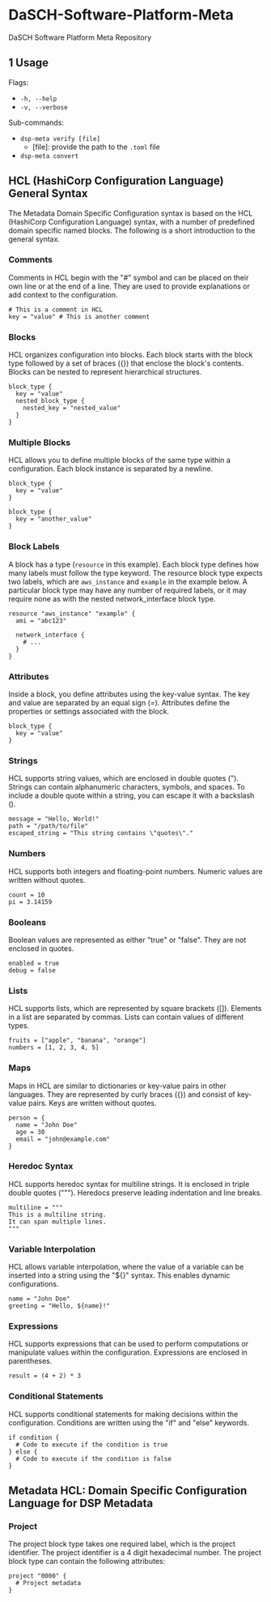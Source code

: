 # DaSCH-Software-Platform-Meta
DaSCH Software Platform Meta Repository

## 1 Usage

Flags:
- `-h, --help`
- `-v, --verbose`

Sub-commands:
- `dsp-meta verify [file]`
  - [file]: provide the path to the `.toml` file
- `dsp-meta convert`





## HCL (HashiCorp Configuration Language) General Syntax
The Metadata Domain Specific Configuration syntax is based on the HCL (HashiCorp Configuration Language) syntax,
with a number of predefined domain specific named blocks. The following is a short introduction to the general syntax.


### Comments
Comments in HCL begin with the "#" symbol and can be placed on their own line or at the end of a line. They are used to
provide explanations or add context to the configuration.
    
```hcl
# This is a comment in HCL
key = "value" # This is another comment
```

### Blocks
HCL organizes configuration into blocks. Each block starts with the block type followed by a set of braces ({}) that
enclose the block's contents. Blocks can be nested to represent hierarchical structures.

```hcl
block_type {
  key = "value"
  nested_block_type {
    nested_key = "nested_value"
  }
}
```

### Multiple Blocks
HCL allows you to define multiple blocks of the same type within a configuration. Each block instance is separated by a newline.

```hcl
block_type {
  key = "value"
}

block_type {
  key = "another_value"
}
```

### Block Labels
A block has a type (`resource` in this example). Each block type defines how many labels must follow the type keyword.
The resource block type expects two labels, which are `aws_instance` and `example` in the example below. A particular
block type may have any number of required labels, or it may require none as with the nested network_interface block
type.

```hcl
resource "aws_instance" "example" {
  ami = "abc123"

  network_interface {
    # ...
  }
}
```

### Attributes
Inside a block, you define attributes using the key-value syntax. The key and value are separated by an equal sign (=).
Attributes define the properties or settings associated with the block.

```hcl
block_type {
  key = "value"
}
```

### Strings
HCL supports string values, which are enclosed in double quotes ("). Strings can contain alphanumeric characters,
symbols, and spaces. To include a double quote within a string, you can escape it with a backslash (\).

```hcl
message = "Hello, World!"
path = "/path/to/file"
escaped_string = "This string contains \"quotes\"."
```

### Numbers
HCL supports both integers and floating-point numbers. Numeric values are written without quotes.

```hcl
count = 10
pi = 3.14159
```

### Booleans
Boolean values are represented as either "true" or "false". They are not enclosed in quotes.

```hcl
enabled = true
debug = false
```

### Lists
HCL supports lists, which are represented by square brackets ([]). Elements in a list are separated by commas. Lists
can contain values of different types.

```hcl
fruits = ["apple", "banana", "orange"]
numbers = [1, 2, 3, 4, 5]
```

### Maps
Maps in HCL are similar to dictionaries or key-value pairs in other languages. They are represented by curly braces ({})
and consist of key-value pairs. Keys are written without quotes.

```hcl
person = {
  name = "John Doe"
  age = 30
  email = "john@example.com"
}
```

### Heredoc Syntax
HCL supports heredoc syntax for multiline strings. It is enclosed in triple double quotes ("""). Heredocs preserve
leading indentation and line breaks.

```hcl
multiline = """
This is a multiline string.
It can span multiple lines.
"""
```

### Variable Interpolation
HCL allows variable interpolation, where the value of a variable can be inserted into a string using the "${}" syntax.
This enables dynamic configurations.

```hcl
name = "John Doe"
greeting = "Hello, ${name}!"
```

### Expressions
HCL supports expressions that can be used to perform computations or manipulate values within the configuration.
Expressions are enclosed in parentheses.

```hcl
result = (4 + 2) * 3
```

### Conditional Statements
HCL supports conditional statements for making decisions within the configuration. Conditions are written using the
"if" and "else" keywords.

```hcl
if condition {
  # Code to execute if the condition is true
} else {
  # Code to execute if the condition is false
}
```

## Metadata HCL: Domain Specific Configuration Language for DSP Metadata

### Project

The project block type takes one required label, which is the project identifier. The project identifier is a 4 digit
hexadecimal number. The project block type can contain the following attributes:

```hcl
project "0000" {
  # Project metadata
}
```
